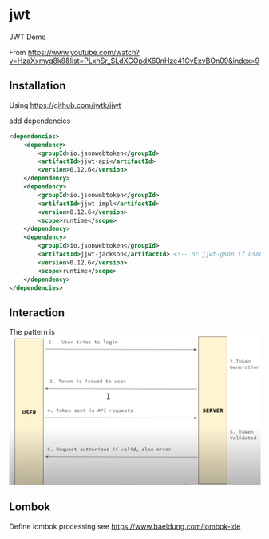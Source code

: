 # jwt
JWT Demo

From https://www.youtube.com/watch?v=HzaXxmyq8k8&list=PLxhSr_SLdXGOpdX60nHze41CvExvBOn09&index=9
## Installation

Using https://github.com/jwtk/jjwt

add dependencies
```xml
<dependencies>
    <dependency>
        <groupId>io.jsonwebtoken</groupId>
        <artifactId>jjwt-api</artifactId>
        <version>0.12.6</version>
    </dependency>
    <dependency>
        <groupId>io.jsonwebtoken</groupId>
        <artifactId>jjwt-impl</artifactId>
        <version>0.12.6</version>
        <scope>runtime</scope>
    </dependency>
    <dependency>
        <groupId>io.jsonwebtoken</groupId>
        <artifactId>jjwt-jackson</artifactId> <!-- or jjwt-gson if Gson is preferred -->
        <version>0.12.6</version>
        <scope>runtime</scope>
    </dependency>
</dependencies>
```

## Interaction
The pattern is
![interaction](./images/interaction.png)


## Lombok
Define lombok processing see https://www.baeldung.com/lombok-ide
